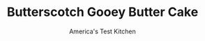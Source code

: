 ---
layout: ../../layouts/MarkdownPostLayout.astro
title: Butterscotch Gooey Butter Cake
author: America's Test Kitchen
pubDate: 2023-03-15
description: "This coffee cake features the signature sweet and gooey topping over a sturdy yeast-dough base. A dusting of confectioners sugar puts it over the top."
image_url: https://res.cloudinary.com/hksqkdlah/image/upload/ar_1:1,c_fill,dpr_2.0,f_auto,fl_lossy.progressive.strip_profile,g_faces:auto,q_auto:low,w_344/7042_cvr-sfs-gooeybuttercake-02-277721
tags: ["Desserts or Baked Goods","Cakes"]
calories: 3268
protein: 6
carbohydrates: 46
fats: 
fiber: 
ingredients: ["1/4 cup, whole milk, heated to 100 degrees","1 1/2 teaspoons, instant or rapid-rise yeast","1/4 cup packed (1¾ ounces), light brown sugar","2 large, eggs, room temperature","1/2 teaspoon, vanilla extract","1/2 teaspoon, salt","1 1/2 cups (7½ ounces), all-purpose flour","6 tablespoons, unsalted butter, cut into 6 pieces and softened","1/2 cup (3½ ounces), granulated sugar","4 tablespoons, unsalted butter, softened","2 ounces, cream cheese, softened","2 tablespoons, light corn syrup","1 large, egg, room temperature","1 teaspoon, vanilla extract","1/3 cup (1⅔ ounces), all-purpose flour","3 tablespoons, instant butterscotch pudding mix","2 tablespoons, confectioners' sugar"]
serves: 9
time: "1¼ hours, plus 30 minutes rising and 3 hours cooling"
instructions: ["For the dough: Adjust oven rack to lower-middle position and heat oven to 200 degrees. When oven reaches 200 degrees, shut oven off. Line 8-inch square baking pan with foil sling. Grease foil and medium bowl.","In bowl of standing mixer fitted with paddle attachment, mix milk and yeast on low speed until yeast dissolves. Add brown sugar, eggs, vanilla, salt, and flour and mix until combined, about 30 seconds. Increase speed to medium-low and add butter, one piece at a time, until incorporated, then continue mixing for 5 minutes. Transfer batter to prepared bowl, cover with plastic, and place in warm oven. Let rise until doubled in size, about 30 minutes. Spread batter in prepared pan. Heat oven to 350 degrees.","For the topping: In bowl of standing mixer fitted with paddle attachment, beat granulated sugar, butter, and cream cheese on medium speed until light and fluffy, about 2 minutes. Reduce speed to low and add corn syrup, egg, and vanilla until combined. Add flour and pudding mix and mix until just incorporated. Portion dollops of topping evenly over batter, then spread into even layer.","Once oven is fully heated, bake until exterior is golden and center of topping is just beginning to color (center should jiggle slightly when pan is shaken), about 25 minutes. Cool in pan at least 3 hours. Use foil overhang to lift cake from pan. Dust cake with confectioners’ sugar. Serve. (Cake can be refrigerated for 2 days.)"]
nutrition: ["88 mg Potassium","108 mg Phosphorus","36 mg Calcium","1 mg Iron","10 mg Magnesium","233 mg Sodium","17 g Fat","2 mg Niacin (B3)","4 g Monounsaturated","1 g Polyunsaturated","103 mg Cholesterol","10 g Saturated","44 µg Folic acid","33 µg Folate (food)","24 g Sugars","1 µg Vitamin K","30 g Water","46 g Carbs","109 µg Folate equivalent (total)","6 g Protein","160 µg Vitamin A","363 kcal Energy","23 g Sugars, added","3268 calories"]
notes: "Remove the cake from the oven when the perimeter is golden brown and the center is still slightly loose; the topping will continue to set as the cake cools."
---